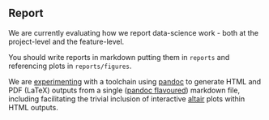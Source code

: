 ## Report

We are currently evaluating how we report data-science work - both at the project-level and the feature-level.

You should write reports in markdown putting them in `reports` and referencing plots in `reports/figures`.

We are [experimenting](../roadmap#Reporting) with a toolchain using [pandoc](https://pandoc.org/) to generate HTML and PDF (LaTeX) outputs
from a single ([pandoc flavoured](https://pandoc.org/MANUAL.html#pandocs-markdown)) markdown file, including facilitating the trivial
inclusion of interactive [altair](https://altair-viz.github.io/index.html) plots within HTML outputs.
